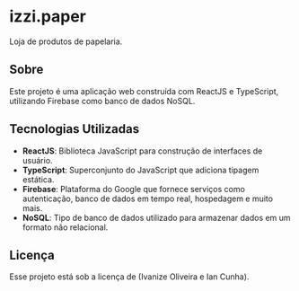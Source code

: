 # izzi.paper

Loja de produtos de papelaria.

## Sobre

Este projeto é uma aplicação web construída com ReactJS e TypeScript, utilizando Firebase como banco de dados NoSQL.

## Tecnologias Utilizadas

- **ReactJS**: Biblioteca JavaScript para construção de interfaces de usuário.
- **TypeScript**: Superconjunto do JavaScript que adiciona tipagem estática.
- **Firebase**: Plataforma do Google que fornece serviços como autenticação, banco de dados em tempo real, hospedagem e muito mais.
- **NoSQL**: Tipo de banco de dados utilizado para armazenar dados em um formato não relacional.

## Licença

Esse projeto está sob a licença de (Ivanize Oliveira e Ian Cunha).
